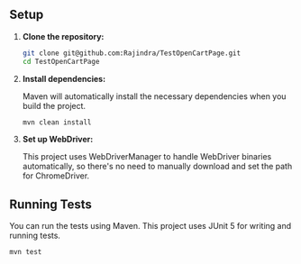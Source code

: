 
## Setup

1. **Clone the repository:**

    ```bash
    git clone git@github.com:Rajindra/TestOpenCartPage.git
    cd TestOpenCartPage
    ```

2. **Install dependencies:**

    Maven will automatically install the necessary dependencies when you build the project.

    ```bash
    mvn clean install
    ```

3. **Set up WebDriver:**

    This project uses WebDriverManager to handle WebDriver binaries automatically, so there's no need to manually download and set the path for ChromeDriver.

## Running Tests

You can run the tests using Maven. This project uses JUnit 5 for writing and running tests.

```bash
mvn test
